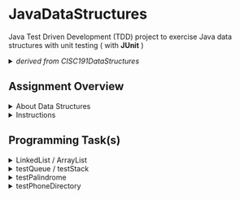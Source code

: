 # JavaDataStructures
 
Java Test Driven Development (TDD) project to exercise Java data structures with unit testing ( with **JUnit** )

<details>
  <summary><em>derived from CISC191DataStructures</em></summary>
 
![220px-MesaLogo](https://github.com/schougaard/SanDiegoMesaCISC191ProgrammingChallenges/assets/716243/334f6724-6afa-4198-9eff-7c49c472cd35)

# San Diego Mesa College CISC 191 Programming Challenges
Programming challenges for San Diego Community College CISC 191 Intermediate Java classes.

Created by
- Professor Dr. Tasha Frankie
- and Professor [Allan Schougaard](https://github.com/schougaard), San Diego Mesa College.

With contributions from: 
- Dom David,
- [Dan Sullivan](https://github.com/uid100)

</details>

## Assignment Overview

<details> 
    <summary>About Data Structures</summary>

 Data structures are needed in Java programming to store and organize data efficiently. They allow programmers to access and manipulate data quickly and easily, which is essential for writing efficient and scalable code.

There are many different data structures available in Java, each with its advantages and disadvantages. The choice of which data structure to use depends on the specific application. For example, if you need to store a large amount of data that needs to be accessed in a sequential order, you might use an array. If you need to store data that can be added or removed frequently, you might use a linked list.

Data structures are an essential part of Java programming. By understanding data structures and how to use them, you can write code that is efficient, scalable, and easy to maintain.

Here are some specific examples of how data structures are used in Java programming:

Arrays are used to store data in a sequential order. They are efficient for storing and accessing data that is accessed in a sequential order. For example, you might use an array to store the names of all the students in a class.

Linked lists are used to store data in a linked list. They are more flexible than arrays, but they are also less efficient for accessing data that is not stored in a sequential order. For example, you might use a linked list to store the history of all the websites that a user has visited.

Stacks are used to store data in a last-in, first-out (LIFO) order. They are often used to implement functions and procedures. For example, you might use a stack to store the call stack of a running program.

Queues are used to store data in a first-in, first-out (FIFO) order. They are often used to implement event handling and task scheduling. For example, you might use a queue to store the requests that are waiting to be processed by a server.

Trees are used to store data in a hierarchical order. They are often used to represent graphs and other data structures. For example, you might use a tree to store the file system of a computer.

Hash tables are used to store data in a hash table. They are often used to implement dictionaries and other data structures that require fast lookups. For example, you might use a hash table to store the words in a dictionary.

These are just a few examples of how data structures are used in Java programming. By understanding data structures and how to use them, you can write code that is efficient, scalable, and easy to maintain.

The goal of this programming assignment is to ask you to work with these different data structures and increase your awareness of their availability, behavior, and use. Familiarizing yourself with them will help you better consider how you might use them for your project.

<a href="https://youtu.be/3g9ppsMEaN4?si=ujamp8IlRAYA4sJU">click here for more!</a>

</details>

<details>
   <summary>Instructions</summary>

   <h3>Open the Project</h3>
   <ol>
    <li>From the **<> Code** dropdown link in the repository (above), download the Zip file to your computer.</li>
     <li>Extract the files to your working folder</li>
     <li>Open Eclipse and import the project.
         <ul>
          <li>You can use File>Import menu item or right-click in the Package Manager and choose Import.</li>
          <li>select General>Projects from Folder or Archive</li>
          <li>navigate into the project until you see the `bin` and `src` folders, and choose *open*</li>
         </ul>
     </li>
     <li>Expand the project in the package explorer and find the .java files below the **src** folder.</li>
   </ol>
     
   <h3>Complete the Assignment</h3>
   <p>Similar to previous assignments, you will use the tester class to guide you in completing this programming assignment along with this programming assignment guide.</p>
</details>


## Programming Task(s)

<details>
    <summary>LinkedList / ArrayList</summary>

Each of the data structures you are going to use (not write) is utilized as instance variables in a consumer and producer class. For example, the **LinkedListConsumer** and **LinkedListProducer** classes will use a `LinkedList.` 

Let's start by getting the first tester method to compile. Currently, the constructors for `LinkedListConsumer` and `LinkedListProducer` are incomplete. Complete the header of the constructors as well as the body. Below is the example for the Producer. Since a constructor initializes instance variables (fields), this must mean that the LinkedListProducer class should have an instance variable to store the LinkedList being passed to the constructor. In total, the three highlighted sections should be added to the `LinkedListProducer` class. 

```
private LinkedList<String> list;

public LinkedListProducer(LinkedList<String> list) {
       this.list = list;
}
```

Perform similar steps for the **LinkedListConsumer**.

If it's not already obvious by the names, the producer classes for a data structure will add to the data structure and the consumer will removed from it! Complete the produce method of the producer. This method will add Links to an external site to the LinkedList. This is where you can spend some time looking at the LinkedList API. The alternative would be to use Eclipse's auto-suggest features when you use the dot operator on objects. You could go through the available methods to see how to add to a LinkedList.

Complete the consume methods of the consumer-related class for LinkedList. These methods will remove elements from the LinkedList at specific locations. Look through the available remove methodsLinks to an external site. of the LinkedList class. You can utilize any of these remove methods to accomplish removing from the desired locations. It's important to note that these remove methods also return the element that is removed from the list. This is what is returned by the consumer remove methods! If the list is empty or if the desired location is invalid, the remove methods of the consumer should return null;

Good news! If you understood the parts to pass the first tester method, the same steps are applied for the producer and consumer classes that use an `ArrayList`. Work on completing the `ArrayListConsumer` and `ArrayListProducer` classes. 

</details>

<details>
 <summary>testQueue / testStack</summary>

The `Queue`-related classes in this programming assignment are similar to the `ArrayList` and `LinkedList`. 

However, now you must also provide the required constructor headers. You will solve this using the same process!</p>

</details>

<details>
    <summary>testPalindrome</summary>

 A palindrome is a word spelled the same as forward and backward. For example, _racecar_ is spelled the same going left-to-right as it is going right-to-left! Other examples are _mom_, _civic_, _rotor_, and _radar_!
 
How can you use a `Queue` and a `Stack` to solve this problem? Removing from a `Stack` always removes from the "top" while removing from a `Queue` will always remove from the bottom!

<ol>
   <li>Add the characters to the `Stack` and `Queue` data structures you create</li>
   <li>remove all the characters one at a time from the `Stack` and `Queue` in each iteration of a loop structure</li>
   <li>each iteration, check if the characters you removed from both data structures are the same!</li>
   <li>if they are ever not equal then that means the characters do not appear in the same order forward and backward</li>
</ol>

</details>

<details>
   <summary>testPhoneDirectory</summary>

 <ol>
    <li>Work on getting the tester method to compile. Once you have uncommented the tester method for this section, you will see the need to create a `PhoneDirectory` class.</li>
    <li>Add missing method headers and bodies including any temporary returns such as returning `null` or returning `-1` (as you have seen in previous programming assignments) in `PhoneDirectory` to clear the compile errors from missing methods.</li>
    <li>Similar to the other classes, add a private instance variable for the required data structure. In this case, it will be a <a href="https://docs.oracle.com/javase/8/docs/api/java/util/Hashtable.html" target="_blank" rel="noopener">HashTable</a>. 
     
     Import the required library through Eclipse Quickfix or by adding the import line above the class header line
```
//Required import line or use Eclipse Quickfix
import java.util.HashTable;

//Example Declaration and Instantiation of a HashTable:
```
HashTable<String, String> capitalCities = new HashTable<String, String>(); 
```

</li>
<li>Complete the setter method (`setNumebrForPerson`) through the use of the <a href="https://docs.oracle.com/javase/8/docs/api/java/util/HashMap.html#put-K-V-" target="_blank" rel="noopener">put </a>method of a `HashTable`.</li>
<li>Complete the `findNumberForPerson` method by using the <a href="https://docs.oracle.com/javase/8/docs/api/java/util/HashMap.html#get-java.lang.Object-" target="_blank" rel="noopener">get </a>method of a `HashTable`.

_Hint: You may need to cast the return of the `get` method to an Integer._</li>
<li>For the forget method, use the <a href="https://docs.oracle.com/javase/8/docs/api/java/util/HashMap.html#remove-java.lang.Object-" target="_blank" rel="noopener"><span style="font-family: 'Courier New';">remove </span></a>method of a `HashTable`.</li>
</ol>

<a href="https://youtu.be/ewyZXIbokHM?si=1OslR6NGteRhkqrp">Hashtable demo use if you need it:</a>

</details>
        
<details>
   <summary>testSearchEngine</summary>
   <ol>
       <li>Uncomment the tester and work on getting the project to compile by adding the missing Java class and its bare-bone content similar to the steps taken for the previous testers in this programming assignment.</li>
       <li>This problem is somewhat similar to the `PhoneDirectory`. However, the `HashTable` entries in this particular class should be storing a list of elements rather than one value. The `HashTable` that you add as the instance variable should be using an appropriate data structure introduced in this module. Add the instance variable now.

```
//Example: Typical HashTable declaration and Instantiation  
HashTable<String, String> capitalCities = new HashTable<String, String>(); 

//Example: HashTable with a data structure, an array
HashTable<String, int[]> test = new HashTable<String, int[]>();
```

_**Do not use an array for your solution! Look at what type of data structure the tester towards the end of the tester method.**_

 </li>
 <li>You will see that the first two uses of the add method for `SearchEngine`will add two website links that are associated with <i>"ice cream". </i>This is the reason you need a data structure to hold the multiple entries for a given entry.&nbsp;
<ul>
<li>When adding an entry to the map, you should check if it exists. Look for the necessary method to do so.</li>
<li>If it <i>does </i>exist, alter the data structure so that you add to it instead of replacing the entire entry! Otherwise, add it as usual.</li>
</ul>
</li>

<li>The search method needs to return a copy of the original list that is stored in your data structure. Whatever you are returning here should be a copy. You do not want the actual data structure to be altered accidentally by code that performs a simple search. Revisit the `Harbor` class from a previous programming assignment if you need a reminder.</li>
                </ol>

        </details>

___________

## Complete and zip the project
1. Run and add the code to the src folder until the tests are successful.
2. Uncomment each test case in the **Test** file (`TestAdvancedClasses.java`), one at a time. 
Do not modify the content in this file except to uncomment the tests. Add and modify class files
as needed for the tests to pass.
3. Review and refactor any of the code as needed:
    - be sure your code follows good coding practices and coding style and standards.
    - update the javadoc comments at the top of the file to add your name as author
    - update the comments for each method in the file.
4. Export the project as a zip file and submit your work.

___________

## Rubric

[Rubric](Rubric.md)


___________

_this repository is a subset of the CISC191 exercises. It is derived from the CISC191ProgrammingChallenges 
activity hosted by Professor Allan Schougaard, San Diego Mesa College, and not a direct fork._

_This project is to decompose that repository into git submodules_
